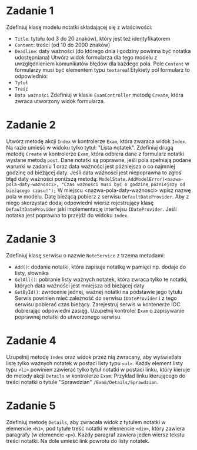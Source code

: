 ﻿# Zadanie 1
Zdefiniuj klasę modelu notatki składającej się z właściwości:
- `Title`: tytułu (od 3 do 20 znaków), który jest też identyfikatorem
- `Content`: treści (od 10 do 2000 znaków)
- `Deadline`: daty ważności (do którego dnia i godziny powinna być notatka udostępniana) 
Utwórz widok formularza dla tego modelu z uwzględnieniem komunikatów błędów dla każdego pola. Pole
`Content` w formularzy musi być elementem typu `textarea`! Etykiety pól formularz to odpowiednio:
- `Tytuł`
- `Treść`
- `Data ważności`
Zdefiniuj w klasie `ExamController` metodę `Create`, która zwraca utworzony widok formularza.

# Zadanie 2
Utwórz metodę akcji `Index` w kontrolerze `Exam`, która zwaraca widok `Index`. Na razie umieść w widoku tylko tytuł: 
"Lista notatek". 
Zdefiniuj drugą metodę `Create` w kontrolerze `Exam`, która odbiera dane z formularz notatki wysłane metodą `post`.
Dane notatki są poprawne, jeśli pola spełniają podane warunki w zadaniu 1 oraz data ważności jest późniejsza
o co najmniej godzinę od bieżącej daty.
Jeśli data ważności jest niepoprawna to zgłoś błąd daty ważności poniższą metodą:
`ModelState.AddModelError(<nazwa-pola-daty-ważnosci>, "Czas ważności musi być o godzinę późniejszy od bieżącego czasu!");`
W miejscu <nazwa-pola-daty-ważnosci> wpisz nazwę pola w modelu.
Datę bieżącą pobierz z serwisu `DefaultDateProvider`. Aby z niego skorzystać dodaj odpowiedni wiersz
rejestrujący klasę `DefaultDateProvider` jaki implementację interfejsu `IDateProvider`.
Jeśli notatka jest poprawna to przejdź do widoku `Index`.

# Zadanie  3
Zdefiniuj klasę serwisu o nazwie `NoteService` z trzema metodami:
- `Add()`: dodanie notatki, która zapisuje notatkę w pamięci np. dodaje do listy, słownika
- `GelAll()`: pobranie listy ważnych notatek, która zwraca tylko te notatki, których data ważności jest mniejsza od bieżącej daty
- `GetById()`: zwrócenie jednej, ważnej notatki na podstawie jego tytułu 
Serwis powinien mieć zależność do serwisu  `IDateProvider` i z tego serwisu pobierać czas bieżący. 
Zarejestruj serwis w kontenerze IOC dobierając odpowiedni zasięg. 
Uzupełnij kontroler `Exam` o zapisywanie poprawnej notatki do utworzonego serwisu.

# Zadanie 4
Uzupełnij metodę `Index` oraz widok przez nią zwracany, aby wyświetlała listę tylko ważnych notatek w postaci
listy typu `<ul>`. Każdy element listy typu `<li>` powinien zawierać tylko tytuł notatki w postaci linku, który kieruje do
metody akcji `Details` w kontrolerze `Exam`.
Przykład linku kierującego do treści notatki o tytule "Sprawdzian"
`/Exam/Details/Sprawdzian`.

# Zadanie 5
Zdefiniuj metodę `Details`, aby zwracała widok z tytułem notatki w elemencie `<h1>`, pod tytułe treść notatki
w elemencie `<div>`, który zawiera paragrafy (w elemencie `<p>`). Każdy paragraf zawiera jeden wiersz tekstu treści notatki.
Na dole umieść link powrotu do listy notatek.






